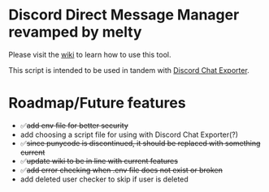 # Discord Direct Message Manager revamped by melty
Please visit the [wiki](https://github.com/meltyli/discord-dm-manager/wiki) to learn how to use this tool.

This script is intended to be used in tandem with [Discord Chat Exporter](https://github.com/Tyrrrz/DiscordChatExporter/).

# Roadmap/Future features
- ✅~~add env file for better security~~
- add choosing a script file for using with Discord Chat Exporter(?)
- ✅~~since punycode is discontinued, it should be replaced with something current~~
- ✅~~update wiki to be in line with current features~~
- ✅~~add error checking when .env file does not exist or broken~~
- add deleted user checker to skip if user is deleted
